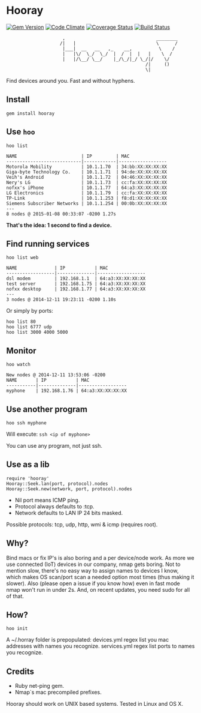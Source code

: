 # Hooray
[![Gem Version](https://badge.fury.io/rb/hooray.png)](http://badge.fury.io/rb/hooray)
[![Code Climate](https://codeclimate.com/github/nofxx/hooray.png)](https://codeclimate.com/github/nofxx/hooray)
[![Coverage Status](https://coveralls.io/repos/nofxx/hooray/badge.png)](https://coveralls.io/r/nofxx/hooray)
[![Build Status](https://travis-ci.org/nofxx/hooray.png?branch=master)](https://travis-ci.org/nofxx/hooray)



                         ,                                  ________
                        /|   |                              \      /
                         |___|  __   __   ,_    __,          \    /
                         |   |\/  \_/  \_/  |  /  |  |   |    \  /
                         |   |/\__/ \__/    |_/\_/|_/ \_/|/    \/
                                                        /|     ()
                                                        \|



Find devices around you. Fast and without hyphens.


## Install

    gem install hooray


## Use `hoo`


```
hoo list
```
```
NAME                        | IP         | MAC
----------------------------|------------|------------------
Motorola Mobility           | 10.1.1.70  | 34:bb:XX:XX:XX:XX
Giga-byte Technology Co.    | 10.1.1.71  | 94:de:XX:XX:XX:XX
Veih's Android              | 10.1.1.72  | 04:46:XX:XX:XX:XX
Nery's LG                   | 10.1.1.73  | cc:fa:XX:XX:XX:XX
nofxx's iPhone              | 10.1.1.77  | 64:a3:XX:XX:XX:XX
LG Electronics              | 10.1.1.79  | cc:fa:XX:XX:XX:XX
TP-Link                     | 10.1.1.253 | f8:d1:XX:XX:XX:XX
Siemens Subscriber Networks | 10.1.1.254 | 00:0b:XX:XX:XX:XX
---
8 nodes @ 2015-01-08 00:33:07 -0200 1.27s
```

**That's the idea: 1 second to find a device.**


## Find running services

```
hoo list web
```
```
NAME              | IP           | MAC
------------------|--------------|------------------
dsl modem         | 192.168.1.1  | 64:a3:XX:XX:XX:XX
test server       | 192.168.1.75 | 64:a3:XX:XX:XX:XX
nofxx desktop     | 192.168.1.77 | 64:a3:XX:XX:XX:XX
---
3 nodes @ 2014-12-11 19:23:11 -0200 1.10s
```

Or simply by ports:


```
hoo list 80
hoo list 6777 udp
hoo list 3000 4000 5000
```

## Monitor

```
hoo watch
```
```
New nodes @ 2014-12-11 13:53:06 -0200
NAME       | IP           | MAC
-----------|--------------|------------------
myphone    | 192.168.1.76 | 64:a3:XX:XX:XX:XX
```


## Use another program

```
hoo ssh myphone
```

Will execute: `ssh <ip of myphone>`

You can use any program, not just ssh.


## Use as a lib

```
require 'hooray'
Hooray::Seek.lan(port, protocol).nodes
Hooray::Seek.new(network, port, protocol).nodes
```

* Nil port means ICMP ping.
* Protocol always defaults to :tcp.
* Network defaults to LAN IP 24 bits masked.

Possible protocols: tcp, udp, http, wmi & icmp (requires root).


## Why?

Bind macs or fix IP's is also boring and a per device/node work.
As more we use connected (IoT) devices in our company, nmap gets boring.
Not to mention slow, there's no easy way to assign names to devices I know,
which makes OS scan/port scan a needed option most times (thus making it slower).
Also (please open a issue if you know how) even in fast mode nmap won't run in under 2s.
And, on recent updates, you need sudo for all of that.

## How?

```
hoo init
```

A ~/.horray folder is prepopulated:
devices.yml regex list you mac addresses with names you recognize.
services.yml regex list ports to names you recognize.


## Credits

* Ruby net-ping gem.
* Nmap`s mac precompiled prefixes.


Hooray should work on UNIX based systems.
Tested in Linux and OS X.
